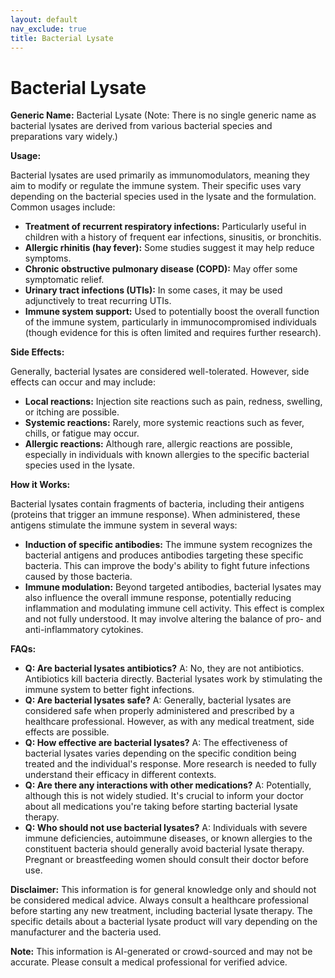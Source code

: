 ```yaml
---
layout: default
nav_exclude: true
title: Bacterial Lysate
---
```


# Bacterial Lysate

**Generic Name:** Bacterial Lysate (Note: There is no single generic name as bacterial lysates are derived from various bacterial species and preparations vary widely.)

**Usage:**

Bacterial lysates are used primarily as immunomodulators, meaning they aim to modify or regulate the immune system.  Their specific uses vary depending on the bacterial species used in the lysate and the formulation. Common usages include:

* **Treatment of recurrent respiratory infections:** Particularly useful in children with a history of frequent ear infections, sinusitis, or bronchitis.
* **Allergic rhinitis (hay fever):** Some studies suggest it may help reduce symptoms.
* **Chronic obstructive pulmonary disease (COPD):** May offer some symptomatic relief.
* **Urinary tract infections (UTIs):**  In some cases, it may be used adjunctively to treat recurring UTIs.
* **Immune system support:**  Used to potentially boost the overall function of the immune system, particularly in immunocompromised individuals (though evidence for this is often limited and requires further research).


**Side Effects:**

Generally, bacterial lysates are considered well-tolerated. However, side effects can occur and may include:

* **Local reactions:** Injection site reactions such as pain, redness, swelling, or itching are possible.
* **Systemic reactions:**  Rarely, more systemic reactions such as fever, chills, or fatigue may occur.
* **Allergic reactions:** Although rare, allergic reactions are possible, especially in individuals with known allergies to the specific bacterial species used in the lysate.


**How it Works:**

Bacterial lysates contain fragments of bacteria, including their antigens (proteins that trigger an immune response).  When administered, these antigens stimulate the immune system in several ways:

* **Induction of specific antibodies:** The immune system recognizes the bacterial antigens and produces antibodies targeting these specific bacteria. This can improve the body's ability to fight future infections caused by those bacteria.
* **Immune modulation:**  Beyond targeted antibodies, bacterial lysates may also influence the overall immune response, potentially reducing inflammation and modulating immune cell activity. This effect is complex and not fully understood.  It may involve altering the balance of pro- and anti-inflammatory cytokines.


**FAQs:**

* **Q: Are bacterial lysates antibiotics?** A: No, they are not antibiotics. Antibiotics kill bacteria directly. Bacterial lysates work by stimulating the immune system to better fight infections.
* **Q: Are bacterial lysates safe?** A: Generally, bacterial lysates are considered safe when properly administered and prescribed by a healthcare professional.  However, as with any medical treatment, side effects are possible.
* **Q: How effective are bacterial lysates?** A: The effectiveness of bacterial lysates varies depending on the specific condition being treated and the individual's response.  More research is needed to fully understand their efficacy in different contexts.
* **Q: Are there any interactions with other medications?** A:  Potentially, although this is not widely studied.  It's crucial to inform your doctor about all medications you're taking before starting bacterial lysate therapy.
* **Q: Who should not use bacterial lysates?** A: Individuals with severe immune deficiencies, autoimmune diseases, or known allergies to the constituent bacteria should generally avoid bacterial lysate therapy.  Pregnant or breastfeeding women should consult their doctor before use.


**Disclaimer:**  This information is for general knowledge only and should not be considered medical advice.  Always consult a healthcare professional before starting any new treatment, including bacterial lysate therapy. The specific details about a bacterial lysate product will vary depending on the manufacturer and the bacteria used.


**Note:** This information is AI-generated or crowd-sourced and may not be accurate. Please consult a medical professional for verified advice.